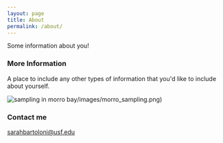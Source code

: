 ```yaml
---
layout: page
title: About
permalink: /about/
---
```


Some information about you!

### More Information

A place to include any other types of information that you'd like to include about yourself.

![sampling in morro bay]({{site.baseurl}})/images/morro_sampling.png)

### Contact me

[sarahbartoloni@usf.edu](mailto:sarahbartoloni@usf.edu)
